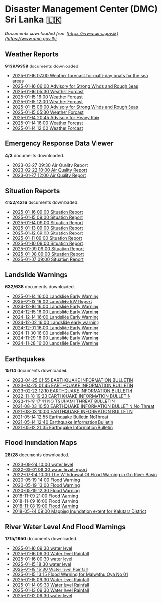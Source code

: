 # Disaster Management Center (DMC) Sri Lanka :sri_lanka:

*Documents downloaded from [https://www.dmc.gov.lk](https://www.dmc.gov.lk)*

## Weather Reports

**9139/9358** documents downloaded.

* [2025-01-16 07:00 Weather forecast for multi-day boats for the sea areas](data/weather-reports/20250116.0700.weather-forecast-for-multiday-boats-for-the-sea-areas.pdf)
* [2025-01-16 06:00 Advisory for Strong Winds and Rough Seas](data/weather-reports/20250116.0600.advisory-for-strong-winds-and-rough-seas.pdf)
* [2025-01-16 05:30 Weather Forcast](data/weather-reports/20250116.0530.weather-forcast.pdf)
* [2025-01-15 16:00 Weather Forcast](data/weather-reports/20250115.1600.weather-forcast.pdf)
* [2025-01-15 12:00 Weather Forcast](data/weather-reports/20250115.1200.weather-forcast.pdf)
* [2025-01-15 06:00 Advisory for Strong Winds and Rough Seas](data/weather-reports/20250115.0600.advisory-for-strong-winds-and-rough-seas.pdf)
* [2025-01-15 05:30 Weather Forcast](data/weather-reports/20250115.0530.weather-forcast.pdf)
* [2025-01-14 20:45 Advisory for Heavy Rain](data/weather-reports/20250114.2045.advisory-for-heavy-rain.pdf)
* [2025-01-14 16:00 Weather Forcast](data/weather-reports/20250114.1600.weather-forcast.pdf)
* [2025-01-14 12:00 Weather Forcast](data/weather-reports/20250114.1200.weather-forcast.pdf)

## Emergency Response Data Viewer

**4/3** documents downloaded.

* [2023-03-27 09:30 Air Quality Report](data/emergency-response-data-viewer/20230327.0930.air-quality-report.pdf)
* [2023-02-22 10:00 Air Quality Report](data/emergency-response-data-viewer/20230222.1000.air-quality-report.pdf)
* [2023-01-27 12:00 Air Quality Report](data/emergency-response-data-viewer/20230127.1200.air-quality-report.pdf)

## Situation Reports

**4152/4216** documents downloaded.

* [2025-01-16 09:00 Situation Report](data/situation-reports/20250116.0900.situation-report.pdf)
* [2025-01-15 09:00 Situation Report](data/situation-reports/20250115.0900.situation-report.pdf)
* [2025-01-14 09:00 Situation Report](data/situation-reports/20250114.0900.situation-report.pdf)
* [2025-01-13 09:00 Situation Report](data/situation-reports/20250113.0900.situation-report.pdf)
* [2025-01-12 09:00 Situation Report](data/situation-reports/20250112.0900.situation-report.pdf)
* [2025-01-11 09:00 Situation Report](data/situation-reports/20250111.0900.situation-report.pdf)
* [2025-01-10 09:00 Situation Report](data/situation-reports/20250110.0900.situation-report.pdf)
* [2025-01-09 09:00 Situation Report](data/situation-reports/20250109.0900.situation-report.pdf)
* [2025-01-08 09:00 Situation Report](data/situation-reports/20250108.0900.situation-report.pdf)
* [2025-01-07 09:00 Situation Report](data/situation-reports/20250107.0900.situation-report.pdf)

## Landslide Warnings

**632/638** documents downloaded.

* [2025-01-14 16:00 Landslide Early Warning](data/landslide-warnings/20250114.1600.landslide-early-warning.pdf)
* [2025-01-13 16:00 Landslide EW Report](data/landslide-warnings/20250113.1600.landslide-ew-report.pdf)
* [2024-12-16 16:00 Landslide Early Warning](data/landslide-warnings/20241216.1600.landslide-early-warning.pdf)
* [2024-12-15 16:00 Landslide Early Warning](data/landslide-warnings/20241215.1600.landslide-early-warning.pdf)
* [2024-12-14 16:00 Landslide Early Warning](data/landslide-warnings/20241214.1600.landslide-early-warning.pdf)
* [2024-12-02 16:00 Landslide early warning](data/landslide-warnings/20241202.1600.landslide-early-warning.pdf)
* [2024-12-01 16:00 Landslide Early Warning](data/landslide-warnings/20241201.1600.landslide-early-warning.pdf)
* [2024-11-30 16:00 Landslide Early Warning](data/landslide-warnings/20241130.1600.landslide-early-warning.pdf)
* [2024-11-29 16:00 Landslide Early Warning](data/landslide-warnings/20241129.1600.landslide-early-warning.pdf)
* [2024-11-28 16:00 Landslide Early Warning](data/landslide-warnings/20241128.1600.landslide-early-warning.pdf)

## Earthquakes

**15/14** documents downloaded.

* [2023-04-25 01:55 EARTHQUAKE INFORMATION BULLETIN](data/earthquakes/20230425.0155.earthquake-information-bulletin.pdf)
* [2023-04-25 01:45 EARTHQUAKE INFORMATION BULLETIN](data/earthquakes/20230425.0145.earthquake-information-bulletin.pdf)
* [2023-02-22 12:10 EARTHQUAKE INFORMATION BULLETIN](data/earthquakes/20230222.1210.earthquake-information-bulletin.pdf)
* [2022-11-18 19:23 EARTHQUAKE INFORMATION BULLETIN](data/earthquakes/20221118.1923.earthquake-information-bulletin.pdf)
* [2022-11-18 17:41 NO TSUNAMI THREAT BULLETIN](data/earthquakes/20221118.1741.no-tsunami-threat-bulletin.pdf)
* [2021-08-03 10:50 EARTHQUAKE INFORMATION BULLETIN No Threat](data/earthquakes/20210803.1050.earthquake-information-bulletin-no-threat.pdf)
* [2021-08-03 10:00 EARTHQUAKE INFORMATION BULLETIN](data/earthquakes/20210803.1000.earthquake-information-bulletin.pdf)
* [2021-05-14 12:55 Earthquake Bulletin NoThreat](data/earthquakes/20210514.1255.earthquake-bulletin-nothreat.pdf)
* [2021-05-14 12:40 Earthquake Information Bulletin](data/earthquakes/20210514.1240.earthquake-information-bulletin.pdf)
* [2021-05-12 21:35 Earthquake Information Bulletin](data/earthquakes/20210512.2135.earthquake-information-bulletin.pdf)

## Flood Inundation Maps

**28/28** documents downloaded.

* [2023-09-24 10:00 water level](data/flood-inundation-maps/20230924.1000.water-level.pdf)
* [2022-09-01 09:30 water level report](data/flood-inundation-maps/20220901.0930.water-level-report.pdf)
* [2022-07-04 10:00 The Withdrawal Of Flood Warning in Gin River Basin](data/flood-inundation-maps/20220704.1000.the-withdrawal-of-flood-warning-in-gin-river-basin.pdf)
* [2020-05-19 14:00 Flood Warning](data/flood-inundation-maps/20200519.1400.flood-warning.pdf)
* [2020-05-19 13:00 Flood Warning](data/flood-inundation-maps/20200519.1300.flood-warning.pdf)
* [2020-05-19 12:30 Flood Warning](data/flood-inundation-maps/20200519.1230.flood-warning.pdf)
* [2018-11-09 21:00 Flood Warning](data/flood-inundation-maps/20181109.2100.flood-warning.PDF)
* [2018-11-09 16:00 Flood Warning](data/flood-inundation-maps/20181109.1600.flood-warning.PDF)
* [2018-11-08 19:00 Flood Warning](data/flood-inundation-maps/20181108.1900.flood-warning.PDF)
* [2018-05-24 09:00 Mapping Inundation extent for Kalutara District](data/flood-inundation-maps/20180524.0900.mapping-inundation-extent-for-kalutara-district.pdf)

## River Water Level And Flood Warnings

**1715/1950** documents downloaded.

* [2025-01-16 09:30 water level](data/river-water-level-and-flood-warnings/20250116.0930.water-level.jpg)
* [2025-01-16 06:30 Water level  Rainfall](data/river-water-level-and-flood-warnings/20250116.0630.water-level-rainfall.jpg)
* [2025-01-16 00:30 water level](data/river-water-level-and-flood-warnings/20250116.0030.water-level.jpg)
* [2025-01-15 18:30 water level](data/river-water-level-and-flood-warnings/20250115.1830.water-level.png)
* [2025-01-15 15:30 Water level  Rainfall](data/river-water-level-and-flood-warnings/20250115.1530.water-level-rainfall.jpg)
* [2025-01-15 13:15 Flood Warning for Malwathu Oya  No 01](data/river-water-level-and-flood-warnings/20250115.1315.flood-warning-for-malwathu-oya-no-01.pdf)
* [2025-01-15 09:30 Water level  Rainfall](data/river-water-level-and-flood-warnings/20250115.0930.water-level-rainfall.jpg)
* [2025-01-14 09:30 Water level  Rainfall](data/river-water-level-and-flood-warnings/20250114.0930.water-level-rainfall.jpg)
* [2025-01-13 09:30 Water level  Rainfall](data/river-water-level-and-flood-warnings/20250113.0930.water-level-rainfall.jpg)
* [2025-01-12 09:30 water level](data/river-water-level-and-flood-warnings/20250112.0930.water-level.png)
